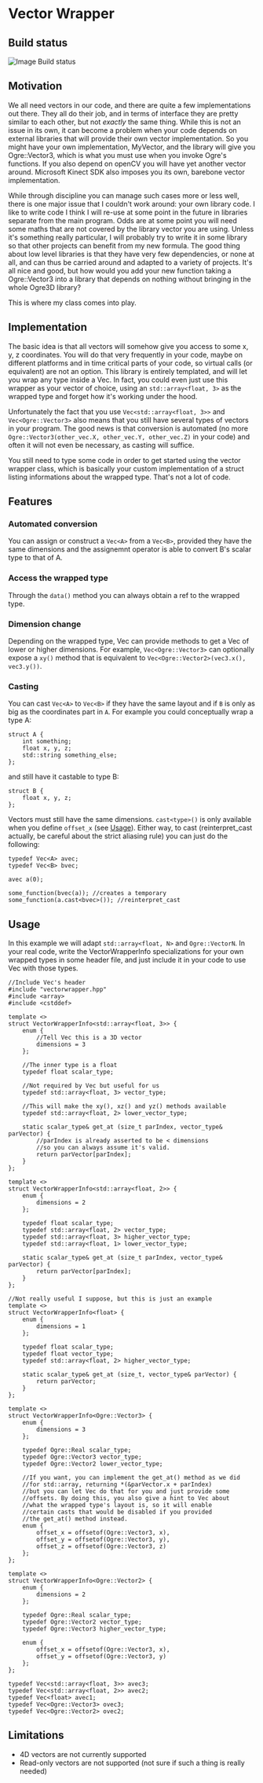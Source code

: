 # Vector Wrapper #
## Build status ##
![Image Build status](https://travis-ci.org/KingDuckZ/vectorwrapper.svg?branch=master)

## Motivation ##
We all need vectors in our code, and there are quite a few implementations out there. They all do their job, and in terms of interface they are pretty similar to each other, but not *exactly* the same thing.
While this is not an issue in its own, it can become a problem when your code depends on external libraries that will provide their own vector implementation. So you might have your own implementation, MyVector, and the library will give you Ogre::Vector3, which is what you must use when you invoke Ogre's functions. If you also depend on openCV you will have yet another vector around. Microsoft Kinect SDK also imposes you its own, barebone vector implementation.

While through discipline you can manage such cases more or less well, there is one major issue that I couldn't work around: your own library code. I like to write code I think I will re-use at some point in the future in libraries separate from the main program. Odds are at some point you will need some maths that are not covered by the library vector you are using. Unless it's something really particular, I will probably try to write it in some library so that other projects can benefit from my new formula. The good thing about low level libraries is that they have very few dependencies, or none at all, and can thus be carried around and adapted to a variety of projects. It's all nice and good, but how would you add your new function taking a Ogre::Vector3 into a library that depends on nothing without bringing in the whole Ogre3D library?

This is where my class comes into play.

## Implementation ##
The basic idea is that all vectors will somehow give you access to some x, y, z coordinates. You will do that very frequently in your code, maybe on different platforms and in time critical parts of your code, so virtual calls (or equivalent) are not an option. This library is entirely templated, and will let you wrap any type inside a Vec. In fact, you could even just use this wrapper as your vector of choice, using an `std::array<float, 3>` as the wrapped type and forget how it's working under the hood.

Unfortunately the fact that you use `Vec<std::array<float, 3>>` and `Vec<Ogre::Vector3>` also means that you still have several types of vectors in your program. The good news is that conversion is automated (no more `Ogre::Vector3(other_vec.X, other_vec.Y, other_vec.Z)` in your code) and often it will not even be necessary, as casting will suffice.

You still need to type some code in order to get started using the vector wrapper class, which is basically your custom implementation of a struct listing informations about the wrapped type. That's not a lot of code.

## Features ##
### Automated conversion ###
You can assign or construct a `Vec<A>` from a `Vec<B>`, provided they have the same dimensions and the assignemnt operator is able to convert B's scalar type to that of A.

### Access the wrapped type ###
Through the `data()` method you can always obtain a ref to the wrapped type.

### Dimension change ###
Depending on the wrapped type, Vec can provide methods to get a Vec of lower or higher dimensions. For example, `Vec<Ogre::Vector3>` can optionally expose a `xy()` method that is equivalent to `Vec<Ogre::Vector2>(vec3.x(), vec3.y())`.

### Casting ###
You can cast `Vec<A>` to `Vec<B>` if they have the same layout and if `B` is only as big as the coordinates part in `A`.
For example you could conceptually wrap a type A:

    struct A {
        int something;
        float x, y, z;
        std::string something_else;
    };

and still have it castable to type B:

    struct B {
        float x, y, z;
    };

Vectors must still have the same dimensions. `cast<type>()` is only available when you define `offset_x` (see <u>Usage</u>). Either way, to cast (reinterpret_cast actually, be careful about the strict aliasing rule) you can just do the following:

    typedef Vec<A> avec;
    typedef Vec<B> bvec;
    
    avec a(0);

    some_function(bvec(a)); //creates a temporary
    some_function(a.cast<bvec>()); //reinterpret_cast

## Usage ##
In this example we will adapt `std::array<float, N>` and `Ogre::VectorN`. In your real code, write the VectorWrapperInfo specializations for your own wrapped types in some header file, and just include it in your code to use Vec with those types.

    //Include Vec's header
    #include "vectorwrapper.hpp"
    #include <array>
    #include <cstddef>
    
    template <>
    struct VectorWrapperInfo<std::array<float, 3>> {
        enum {
            //Tell Vec this is a 3D vector
            dimensions = 3
        };
        
        //The inner type is a float
        typedef float scalar_type;
        
        //Not required by Vec but useful for us
        typedef std::array<float, 3> vector_type;
        
        //This will make the xy(), xz() and yz() methods available
        typedef std::array<float, 2> lower_vector_type;
        
        static scalar_type& get_at (size_t parIndex, vector_type& parVector) {
            //parIndex is already asserted to be < dimensions
            //so you can always assume it's valid.
            return parVector[parIndex];
        }
    };
    
    template <>
    struct VectorWrapperInfo<std::array<float, 2>> {
        enum {
            dimensions = 2
        };
        
        typedef float scalar_type;
        typedef std::array<float, 2> vector_type;
        typedef std::array<float, 3> higher_vector_type;
        typedef std::array<float, 1> lower_vector_type;
        
        static scalar_type& get_at (size_t parIndex, vector_type& parVector) {
            return parVector[parIndex];
        }
    };
    
    //Not really useful I suppose, but this is just an example
    template <>
    struct VectorWrapperInfo<float> {
        enum {
            dimensions = 1
        };
        
        typedef float scalar_type;
        typedef float vector_type;
        typedef std::array<float, 2> higher_vector_type;
        
        static scalar_type& get_at (size_t, vector_type& parVector) {
            return parVector;
        }
    };
    
    template <>
    struct VectorWrapperInfo<Ogre::Vector3> {
        enum {
            dimensions = 3
        };
        
        typedef Ogre::Real scalar_type;
        typedef Ogre::Vector3 vector_type;
        typedef Ogre::Vector2 lower_vector_type;
        
        //If you want, you can implement the get_at() method as we did
        //for std::array, returning *(&parVector.x + parIndex)
        //but you can let Vec do that for you and just provide some
        //offsets. By doing this, you also give a hint to Vec about
        //what the wrapped type's layout is, so it will enable
        //certain casts that would be disabled if you provided
        //the get_at() method instead.
        enum {
            offset_x = offsetof(Ogre::Vector3, x),
            offset_y = offsetof(Ogre::Vector3, y),
            offset_z = offsetof(Ogre::Vector3, z)
        };
    };
    
    template <>
    struct VectorWrapperInfo<Ogre::Vector2> {
        enum {
            dimensions = 2
        };
        
        typedef Ogre::Real scalar_type;
        typedef Ogre::Vector2 vector_type;
        typedef Ogre::Vector3 higher_vector_type;
        
        enum {
            offset_x = offsetof(Ogre::Vector3, x),
            offset_y = offsetof(Ogre::Vector3, y)
        };
    };
    
    typedef Vec<std::array<float, 3>> avec3;
    typedef Vec<std::array<float, 2>> avec2;
    typedef Vec<float> avec1;
    typedef Vec<Ogre::Vector3> ovec3;
    typedef Vec<Ogre::Vector2> ovec2;

## Limitations ##
* 4D vectors are not currently supported
* Read-only vectors are not supported (not sure if such a thing is really needed)
